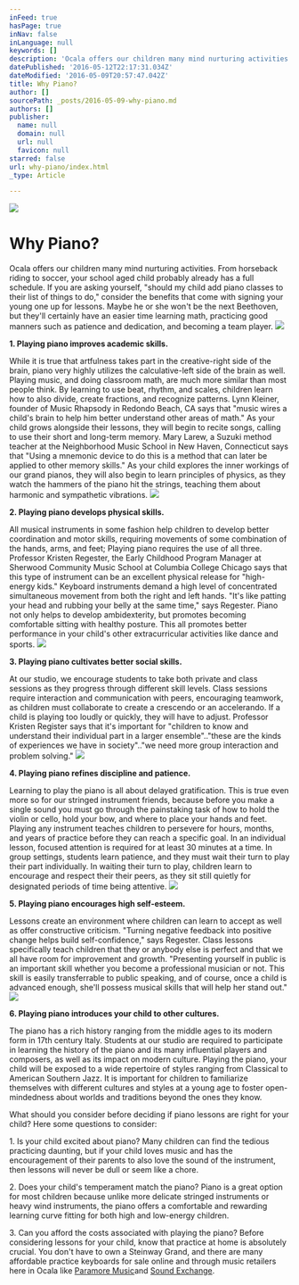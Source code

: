 ```yaml
---
inFeed: true
hasPage: true
inNav: false
inLanguage: null
keywords: []
description: 'Ocala offers our children many mind nurturing activities. From horseback riding to soccer, your school aged child probably already has a full schedule. If you are asking yourself, “should my child add piano classes to their list of things to do," consider the benefits that come with signing your young one up for lessons. Maybe he or she won’t be the next Beethoven, but they’ll certainly have an easier time learning math, practicing good manners such as patience and dedication, and becoming a team player.'
datePublished: '2016-05-12T22:17:31.034Z'
dateModified: '2016-05-09T20:57:47.042Z'
title: Why Piano?
author: []
sourcePath: _posts/2016-05-09-why-piano.md
authors: []
publisher:
  name: null
  domain: null
  url: null
  favicon: null
starred: false
url: why-piano/index.html
_type: Article

---
```

![](https://the-grid-user-content.s3-us-west-2.amazonaws.com/a2290d12-f021-4746-adb2-ef25cfd7d750.jpg)

# Why Piano?

Ocala offers our children many mind nurturing activities. From horseback riding to soccer, your school aged child probably already has a full schedule. If you are asking yourself, "should my child add piano classes to their list of things to do," consider the benefits that come with signing your young one up for lessons. Maybe he or she won't be the next Beethoven, but they'll certainly have an easier time learning math, practicing good manners such as patience and dedication, and becoming a team player.
![](https://the-grid-user-content.s3-us-west-2.amazonaws.com/32957195-de3b-42a3-a5fc-979647f53949.jpg)

**1\. Playing piano improves academic skills.**

While it is true that artfulness takes part in the creative-right side of the brain, piano very highly utilizes the calculative-left side of the brain as well. Playing music, and doing classroom math, are much more similar than most people think. By learning to use beat, rhythm, and scales, children learn how to also divide, create fractions, and recognize patterns. Lynn Kleiner, founder of Music Rhapsody in Redondo Beach, CA says that "music wires a child's brain to help him better understand other areas of math." As your child grows alongside their lessons, they will begin to recite songs, calling to use their short and long-term memory. Mary Larew, a Suzuki method teacher at the Neighborhood Music School in New Haven, Connecticut says that "Using a mnemonic device to do this is a method that can later be applied to other memory skills." As your child explores the inner workings of our grand pianos, they will also begin to learn principles of physics, as they watch the hammers of the piano hit the strings, teaching them about harmonic and sympathetic vibrations.
![](https://the-grid-user-content.s3-us-west-2.amazonaws.com/08a4d390-e64a-4e2b-a7f6-87808fb14a1d.jpg)

**2\. Playing piano develops physical skills.**

All musical instruments in some fashion help children to develop better coordination and motor skills, requiring movements of some combination of the hands, arms, and feet; Playing piano requires the use of all three. Professor Kristen Regester, the Early Childhood Program Manager at Sherwood Community Music School at Columbia College Chicago says that this type of instrument can be an excellent physical release for "high-energy kids." Keyboard instruments demand a high level of concentrated simultaneous movement from both the right and left hands. "It's like patting your head and rubbing your belly at the same time," says Regester. Piano not only helps to develop ambidexterity, but promotes becoming comfortable sitting with healthy posture. This all promotes better performance in your child's other extracurricular activities like dance and sports.
![](https://the-grid-user-content.s3-us-west-2.amazonaws.com/9f8d388d-1c30-4a80-870b-60c29c63a276.jpg)

**3\. Playing piano cultivates better social skills.**

At our studio, we encourage students to take both private and class sessions as they progress through different skill levels. Class sessions require interaction and communication with peers, encouraging teamwork, as children must collaborate to create a crescendo or an accelerando. If a child is playing too loudly or quickly, they will have to adjust. Professor Kristen Register says that it's important for "children to know and understand their individual part in a larger ensemble".."these are the kinds of experiences we have in society".."we need more group interaction and problem solving."
![](https://the-grid-user-content.s3-us-west-2.amazonaws.com/d4b6c7fe-7f6c-4268-8d4a-663bfef81d70.jpg)

**4\. Playing piano refines discipline and patience.**

Learning to play the piano is all about delayed gratification. This is true even more so for our stringed instrument friends, because before you make a single sound you must go through the painstaking task of how to hold the violin or cello, hold your bow, and where to place your hands and feet. Playing any instrument teaches children to persevere for hours, months, and years of practice before they can reach a specific goal. In an individual lesson, focused attention is required for at least 30 minutes at a time. In group settings, students learn patience, and they must wait their turn to play their part individually. In waiting their turn to play, children learn to encourage and respect their their peers, as they sit still quietly for designated periods of time being attentive.
![](https://the-grid-user-content.s3-us-west-2.amazonaws.com/ab9e3b82-61f3-4faf-a46a-be5e806dc23d.jpg)

**5\. Playing piano encourages high self-esteem.**

Lessons create an environment where children can learn to accept as well as offer constructive criticism. "Turning negative feedback into positive change helps build self-confidence," says Regester. Class lessons specifically teach children that they or anybody else is perfect and that we all have room for improvement and growth. "Presenting yourself in public is an important skill whether you become a professional musician or not. This skill is easily transferrable to public speaking, and of course, once a child is advanced enough, she'll possess musical skills that will help her stand out."
![](https://the-grid-user-content.s3-us-west-2.amazonaws.com/f4c0c240-65ac-488f-9566-1d60e1ceba30.jpg)

**6\. Playing piano introduces your child to other cultures.**

The piano has a rich history ranging from the middle ages to its modern form in 17th century Italy. Students at our studio are required to participate in learning the history of the piano and its many influential players and composers, as well as its impact on modern culture. Playing the piano, your child will be exposed to a wide repertoire of styles ranging from Classical to American Southern Jazz. It is important for children to familiarize themselves with different cultures and styles at a young age to foster open-mindedness about worlds and traditions beyond the ones they know.

What should you consider before deciding if piano lessons are right for your child? Here some questions to consider:

1\. Is your child excited about piano? Many children can find the tedious practicing daunting, but if your child loves music and has the encouragement of their parents to also love the sound of the instrument, then lessons will never be dull or seem like a chore.

2\. Does your child's temperament match the piano? Piano is a great option for most children because unlike more delicate stringed instruments or heavy wind instruments, the piano offers a comfortable and rewarding learning curve fitting for both high and low-energy children.

3\. Can you afford the costs associated with playing the piano? Before considering lessons for your child, know that practice at home is absolutely crucial. You don't have to own a Steinway Grand, and there are many affordable practice keyboards for sale online and through music retailers here in Ocala like [Paramore Music][0][][1]and [Sound Exchange][2].

[0]: http://www.parramoremusic.com/
[1]: www.parramoremusic.com
[2]: http://soundexchange2.com/